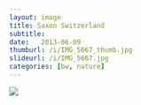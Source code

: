 ```yaml
---
layout: image
title: Saxon Switzerland
subtitle: 
date:   2013-06-09
thumburl: /i/IMG_5667_thumb.jpg
slideurl: /i/IMG_5667.jpg
categories: [bw, nature]
---
```

![]({{site.url}}/i/IMG_5667.jpg)

